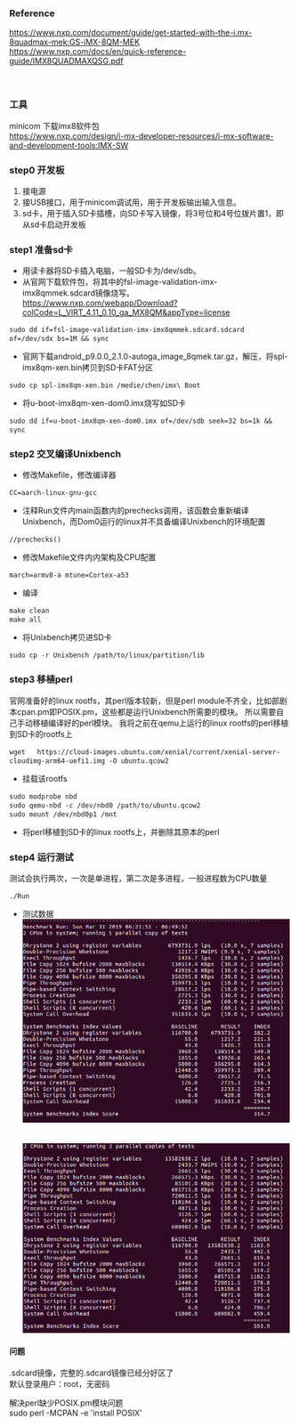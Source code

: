 ### Reference
https://www.nxp.com/document/guide/get-started-with-the-i.mx-8quadmax-mek:GS-iMX-8QM-MEK </br>
https://www.nxp.com/docs/en/quick-reference-guide/IMX8QUADMAXQSG.pdf
</br></br></br>
### 工具
minicom
下载imx8软件包</br>
https://www.nxp.com/design/i-mx-developer-resources/i-mx-software-and-development-tools:IMX-SW


### step0 开发板
1. 接电源
2. 接USB接口，用于minicom调试用，用于开发板输出输入信息。
3. sd卡，用于插入SD卡插槽，向SD卡写入镜像，将3号位和4号位拨片置1，即从sd卡启动开发板


### step1 准备sd卡
- 用读卡器将SD卡插入电脑，一般SD卡为/dev/sdb。
- 从官网下载软件包，将其中的fsl-image-validation-imx-imx8qmmek.sdcard镜像烧写。
https://www.nxp.com/webapp/Download?colCode=L_VIRT_4.11_0.10_ga_MX8QM&appType=license
```
sudo dd if=fsl-image-validation-imx-imx8qmmek.sdcard.sdcard of=/dev/sdx bs=1M && sync
```
- 官网下载android_p9.0.0_2.1.0-autoga_image_8qmek.tar.gz，解压，将spl-imx8qm-xen.bin拷贝到SD卡FAT分区
```
sudo cp spl-imx8qm-xen.bin /medie/chen/imx\ Boot
```
- 将u-boot-imx8qm-xen-dom0.imx烧写如SD卡
```
sudo dd if=u-boot-imx8qm-xen-dom0.imx of=/dev/sdb seek=32 bs=1k && sync
```

### step2 交叉编译Unixbench
- 修改Makefile，修改编译器
```
CC=aarch-linux-gnu-gcc
```
- 注释Run文件内main函数内的prechecks调用，该函数会重新编译Unixbench，而Dom0运行的linux并不具备编译Unixbench的环境配置
```
//prechecks()
```
- 修改Makefile文件内内架构及CPU配置
```
march=armv8-a mtune=Cortex-a53
```
- 编译
```
make clean
make all
```
- 将Unixbench拷贝进SD卡
```
sudo cp -r Unixbench /path/to/linux/partition/lib
```

### step3 移植perl
官网准备好的linux rootfs，其perl版本较新，但是perl module不齐全，比如部剧本cpan.pm即POSIX.pm，这些都是运行Unixbench所需要的模块。
所以需要自己手动移植编译好的perl模块。
我将之前在qemu上运行的linux rootfs的perl移植到SD卡的rootfs上
```
wget   https://cloud-images.ubuntu.com/xenial/current/xenial-server-cloudimg-arm64-uefi1.img -O ubuntu.qcow2
```
- 挂载该rootfs
```
sudo modprobe nbd
sudo qemu-nbd -c /dev/nbd0 /path/to/ubuntu.qcow2
sudo mount /dev/nbd0p1 /mnt
```
- 将perl移植到SD卡的linux rootfs上，并删除其原本的perl


### step4 运行测试
测试会执行两次，一次是单进程，第二次是多进程，一般进程数为CPU数量
```
./Run
```
- 测试数据
![](https://github.com/CJTSAJ/jailhouse-learning/blob/master/picture/%E6%B5%8B%E8%AF%951.png)
</br></br></br>
![](https://github.com/CJTSAJ/jailhouse-learning/blob/master/picture/%E6%B5%8B%E8%AF%952.png)




#### 问题
.sdcard镜像，完整的.sdcard镜像已经分好区了</br>
默认登录用户：root，无密码</br>

解决perl缺少POSIX.pm模块问题</br>
sudo perl -MCPAN -e 'install POSIX'
